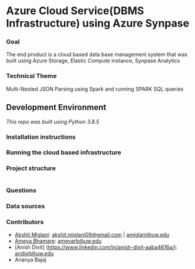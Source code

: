 # Azure Cloud Service(DBMS Infrastructure) using Azure Synpase

### Goal
The end product is a cloud based data base management system that was built using Azure Storage, Elastic Compute instance, Synpase Analytics

### Technical Theme 
Multi-Nested JSON Parsing using Spark and running SPARK SQL queries

## Development Environment
*This repo was built using Python 3.8.5*

### Installation instructions

### Running the cloud based infrastructure

### Project structure
```
```
### Questions

### Data sources

### Contributors
* [Akshit Miglani](https://www.linkedin.com/in/akshitmiglani/): akshit.miglani09@gmail.com | amiglani@uw.edu 
* [Ameya Bhamare](https://www.linkedin.com/in/ameyabhamare/): ameyarb@uw.edu
* [Anish Dixit] (https://www.linkedin.com/in/anish-dixit-aaba4616a/): andixit@uw.edu
* Ananya Bajaj

